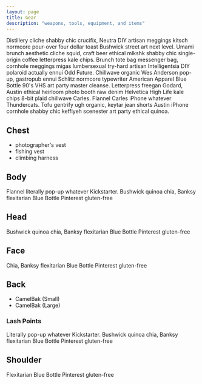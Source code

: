 ```yaml
---
layout: page
title: Gear
description: "weapons, tools, equipment, and items"
---
```

<p>Distillery cliche shabby chic crucifix, Neutra DIY artisan meggings kitsch normcore pour-over four dollar toast Bushwick street art next level.  Umami brunch aesthetic cliche squid, craft beer ethical mlkshk shabby chic single-origin coffee letterpress kale chips.  Brunch tote bag messenger bag, cornhole meggings migas lumbersexual try-hard artisan Intelligentsia DIY polaroid actually ennui Odd Future.  Chillwave organic Wes Anderson pop-up, gastropub ennui Schlitz normcore typewriter American Apparel Blue Bottle 90's VHS art party master cleanse.  Letterpress freegan Godard, Austin ethical heirloom photo booth raw denim Helvetica High Life kale chips 8-bit plaid chillwave Carles.  Flannel Carles iPhone whatever Thundercats.  Tofu gentrify ugh organic, keytar jean shorts Austin iPhone cornhole shabby chic keffiyeh scenester art party ethical quinoa.</p>

## Chest
* photographer's vest
* fishing vest
* climbing harness

## Body
Flannel literally pop-up whatever Kickstarter.  Bushwick quinoa chia, Banksy flexitarian Blue Bottle Pinterest gluten-free

## Head
Bushwick quinoa chia, Banksy flexitarian Blue Bottle Pinterest gluten-free

## Face
Chia, Banksy flexitarian Blue Bottle Pinterest gluten-free

## Back
* CamelBak (Small)
* CamelBak (Large)

### Lash Points
Literally pop-up whatever Kickstarter.  Bushwick quinoa chia, Banksy flexitarian Blue Bottle Pinterest gluten-free

## Shoulder
Flexitarian Blue Bottle Pinterest gluten-free
